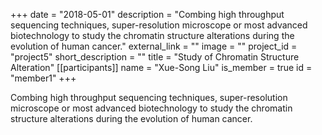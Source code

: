 +++
date = "2018-05-01"
description = "Combing high throughput sequencing techniques, super-resolution microscope or most advanced biotechnology to study the chromatin structure alterations during the evolution of human cancer."
external_link = ""
image = ""
project_id = "project5"
short_description = ""
title = "Study of Chromatin Structure Alteration"
[[participants]]
    name = "Xue-Song Liu"
    is_member = true
    id = "member1"
+++


Combing high throughput sequencing techniques, super-resolution microscope or most advanced biotechnology to study the chromatin structure alterations during the evolution of human cancer.